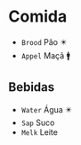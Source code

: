 # Comida

-   `Brood` Pão ✴️
-   `Appel` Maçã 🚹

## Bebidas

-   `Water` Água ✴️
-   `Sap` Suco
-   `Melk` Leite
